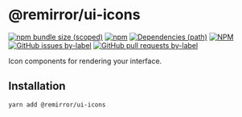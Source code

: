 # @remirror/ui-icons

[![npm bundle size (scoped)](https://img.shields.io/bundlephobia/minzip/@remirror/ui-icons.svg?style=for-the-badge)](https://bundlephobia.com/result?p=@remirror/ui-icons) [![npm](https://img.shields.io/npm/dm/@remirror/ui-icons.svg?style=for-the-badge&logo=npm)](https://www.npmjs.com/package/@remirror/ui-icons) [![Dependencies (path)](https://img.shields.io/david/ifiokjr/remirror.svg?logo=npm&path=@remirror%2Fui-icons&style=for-the-badge)](https://github.com/ifiokjr/remirror/blob/master/@remirror/ui-icons/package.json) [![NPM](https://img.shields.io/npm/l/@remirror/ui-icons.svg?style=for-the-badge)](https://github.com/ifiokjr/remirror/blob/master/LICENSE) [![GitHub issues by-label](https://img.shields.io/github/issues/ifiokjr/remirror/@remirror/ui-icons.svg?label=Open%20Issues&logo=github&style=for-the-badge)](https://github.com/ifiokjr/remirror/issues?utf8=%E2%9C%93&q=is%3Aissue+is%3Aopen+sort%3Aupdated-desc+label%3A%40remirror%2Fui-icons) [![GitHub pull requests by-label](https://img.shields.io/github/issues-pr/ifiokjr/remirror/@remirror/ui-icons.svg?label=Open%20Pull%20Requests&logo=github&style=for-the-badge)](https://github.com/ifiokjr/remirror/pulls?utf8=%E2%9C%93&q=is%3Apr+is%3Aopen+sort%3Aupdated-desc+label%3A%40remirror%2Fui-icons)

Icon components for rendering your interface.

## Installation

```bash
yarn add @remirror/ui-icons
```
